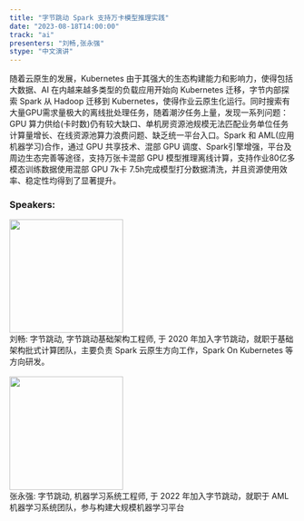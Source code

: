 ```yaml
---
title: "字节跳动 Spark 支持万卡模型推理实践"
date: "2023-08-18T14:00:00"  
track: "ai"
presenters: "刘畅,张永强"
stype: "中文演讲"
---
```

随着云原生的发展，Kubernetes 由于其强大的生态构建能力和影响力，使得包括大数据、AI 在内越来越多类型的负载应用开始向 Kubernetes 迁移，字节内部探索 Spark 从 Hadoop 迁移到 Kubernetes，使得作业云原生化运行。同时搜索有大量GPU需求量极大的离线批处理任务，随着潮汐任务上量，发现一系列问题： GPU 算力供给(卡时数)仍有较大缺口、单机房资源池规模无法匹配业务单位任务计算量增长、在线资源池算力浪费问题、缺乏统一平台入口。Spark 和 AML(应用机器学习)合作，通过 GPU 共享技术、混部 GPU 调度、Spark引擎增强，平台及周边生态完善等途径，支持万张卡混部 GPU 模型推理离线计算，支持作业80亿多模态训练数据使用混部 GPU 7k卡 7.5h完成模型打分数据清洗，并且资源使用效率、稳定性均得到了显著提升。
 ### Speakers: 
 <img src="https://img.bagevent.com/resource/20230614/1336358380.jpeg" width="200" /><br>刘畅: 字节跳动, 字节跳动基础架构工程师, 于 2020 年加入字节跳动，就职于基础架构批式计算团队，主要负责 Spark 云原生方向工作，Spark On Kubernetes 等方向研发。
 <br><br><img src="https://img.bagevent.com/resource/20230614/1422169211016.jpg" width="200" /><br>张永强: 字节跳动, 机器学习系统工程师, 于 2022 年加入字节跳动，就职于 AML 机器学习系统团队，参与构建大规模机器学习平台
 <br><br>